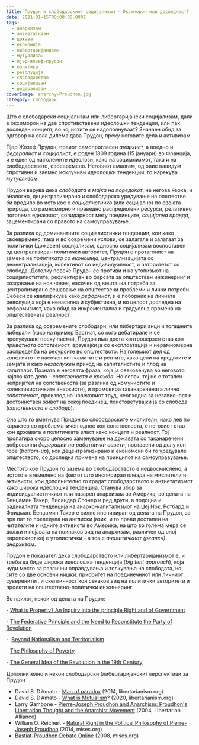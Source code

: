 ```yaml
---
title: Прудон и слободарскиот социјализам - Оксиморон или доследност?
date: 2021-01-15T00:00:00.000Z
tags:
  - анархизам
  - антиетатизам
  - држава
  - економија
  - либертаријанизам
  - мутуализам
  - пјер-жозеф-прудон
  - политика
  - револуција
  - слободарство
  - социјализам
  - федерализам
coverImage: anarchy-Proudhon.jpg
category: слободари
---
```


Што e слободарски социјализам или либертаријански социјализам, дали е оксиморон на две спротивставени идеолошки тенденции, или пак доследен концепт, во кој истите се надополнуваат? Значаен обид за одговор на оваа дилема дава Прудон, преку неговите дела и активизам.

Пјер Жозеф Прудон, првиот самопрогласен _анархист,_ а воедно и _федералист_ и _социјалист_, е роден 1809 година (15 јануари) во Франција, и е еден од најголемите идеолози, како на социјализмот, така и на слободарството, своевремено. Неговиот амалгам, од овие навидум спротивни и заемно исклучиви идеолошки тенденции, го нарекува _мутуализам_.

Прудон верува дека _слободата е мајка на поредокот_, не негова ќерка, и аналогно, децентрализирано и слободарско уредување на општество би вродило во исто кое е _социјалистичко_ (или социјално) по својата природа, со рамномерно и праведно распределени ресурси, релативно поголема еднаквост, солидарност меѓу поединците, _социјална правда_, зацементирани со правото на самоуправување. 

За разлика од доминантните социјалистички тенденции, кои како своевремено, така и во современи услови, се залагале и залагаат за политички (државен) социјализам, односно социјализам воспоставен од централизиран политички авторитет, Прудон е протагонист на замена на _политиката со економија_, централизацијата со децентрализација, колективот со индивидуалност, и авторитетот со слобода. Дотолку повеќе Прудон се противи и на утопизмот на социјалиститите, рефлектиран во фарсата за општествен инжинеринг и создавање на нов човек, насочен од вештачка потреба за централизирано решавање на општествени проблеми и лични потреби. Себеси се квалификува како _реформист_, и е поборник на личната револуција која е ненасилна и субјективна, и во целост доследна на реформизмот, како обид за инкрементална и градуелна промена на општествената реалност.

За разлика од современите слободари, или либертаријанци и тогашните либерали (како на пример Бастиат, со кого дебатирале и се препукувале преку писма), Прудон има доста контроверзен став кон _приватната сопственост_, врзувајќи ја со експлоатација и нерамномерна распределба на ресурсите во општеството. Најголемиот дел од конфликтот е насочен кон каматите и рентите, како цени на кредитите и земјата и како _незаслужен_ приход на капиталистите и плод на капиталот. Позната е неговата фраза, која ја овековечува во неговото најпознато дело - _сопственоста е кражба_. Но сепак, тој не е тотален непријател на сопственоста (за разлика од комунистите и колективистичките анархисти), и промовира таканаречената _лична сопственост_, производ на човековиот труд, неопходна за независност и достоинствен живот на секој поединец, поистоветувајќи ја со слобода (_сопственоста е слобода_). 

Она што го вметнува Придон во слободарските мислители, иако лев по карактер со проблематичен однос кон сопственоста, е неговиот став кон државата и политичката власт како концепт и реалност. Тој пропагира скоро целосно заменување на државата со таканаречени доброволни _федерации на_ _работнички совети_, поставени од долу кон горе (_bottom-up_), кои децентрализирано и економски би го уредувале општеството, со доследна примена на принципот на самоуправување. 

Местото кое Прудон го зазема во слободарството е недвосмислено, а истото е втемелено на фактот што инспирирал плеада на мислители и активисти, кои дополнително го градат слободарството и антиетатизмот како широка идеолошка тенденција. Станува збор за индивидуалистичкиот или пазарен анархизам во Америка, во делата на Бенџамин Такер, Лисандер Спонер и ред други, а подоцна и радикалната тенденција на анархо-капитализмот на Џеј Нок, Ротбард и Фридман. Бенџамин Такер е силно инспириран од делата на Прудон, за прв пат го преведува на англиски јазик, и го прави достапен на читателите и идните активисти во Америка, на што во голема мера се должи и појавата на поинаков вид на анархизам, различен од оној европскиот кој е утопистички - а тоа е _аналитичкиот (реален) анархизам_.

Прудон е показател дека слободарството или либертаријанизмот е, и треба да биде широка идеолошка тенденција (_big tent approach_), која нуди место за различни оправдувања и толкувања на слободата, но сите со две основни нишки: приоритет на поединечниот или личниот суверенитет, и скептичност кон секаков вид на политички авторитети и проекти на општествено-политички инжињеринг.

Во прилог, некои од делата на Прудон:

\- [What is Property? An Inquiry into the principle Right and of Government](https://theanarchistlibrary.org/library/pierre-joseph-proudhon-what-is-property-an-inquiry-into-the-principle-of-right-and-of-governmen.pdf)

\- [The Federative Principle and the Need to Reconstitute the Party of Revolution](https://theanarchistlibrary.org/library/pierre-joseph-proudhon-the-principle-of-federation)

\-  [Beyond Nationalism and Territorialism](https://fee.org/articles/beyond-nationalism-and-territorialism-1851/)

\- [The Philosophy of Poverty](https://www.marxists.org/reference/subject/economics/proudhon/philosophy/ch01.htm)

\- [The General Idea of the Revolution in the 19th Century](https://theanarchistlibrary.org/library/pierre-joseph-proudhon-the-general-idea-of-the-revolution-in-the-19th-century)

Дополнително и некои слободарски (либертаријански) перспективи за Прудон

- David S. D’Amato - [Man of paradox](https://www.libertarianism.org/columns/man-paradox-pierre-joseph-proudhon) (2014, libertarianism.org)
- David S. D’Amato - [What is Mutualism](https://www.libertarianism.org/articles/what-mutualism)? (2020, libertarianism.org)
- Larry Gambone - [Pierre-Joseph Proudhon and Anarchism: Proudhon's Libertarian Thought and the Anarchist Movement](http://www.libertarian.co.uk/lapubs/libhe/libhe024.htm) (2004, Libertarian Alliance)
- William O. Reichert - [Natural Right in the Political Philosophy of Pierre-Joseph Proudhon](https://cdn.mises.org/4_1_5_0.pdf) (2014, mises.org)
- [Bastiat-Proudhon Debate Online](https://praxeology.net/FB-PJP-DOI.htm) (2008, mises.org)
